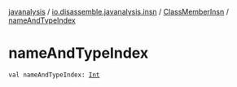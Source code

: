 [javanalysis](../../index.md) / [io.disassemble.javanalysis.insn](../index.md) / [ClassMemberInsn](index.md) / [nameAndTypeIndex](./name-and-type-index.md)

# nameAndTypeIndex

`val nameAndTypeIndex: `[`Int`](https://kotlinlang.org/api/latest/jvm/stdlib/kotlin/-int/index.html)